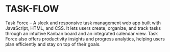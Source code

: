 # TASK-FLOW
Task Force – A sleek and responsive task management web app built with JavaScript, HTML, and CSS. It lets users create, organize, and track tasks through an intuitive Kanban board and an integrated calendar view. Task Force also offers productivity insights and progress analytics, helping users plan efficiently and stay on top of their goals.
